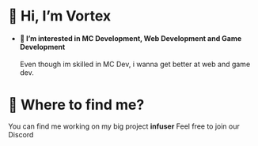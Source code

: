 

<h1>👋 Hi, I’m Vortex</h1>

- <h4>👀 I’m interested in MC Development, Web Development and Game Development</h4>
   Even though im skilled in MC Dev, i wanna get better at web and game dev.

<h1>👋 Where to find me?</h1>
You can find me working on my big project <b>infuser</b> Feel free to join our Discord
